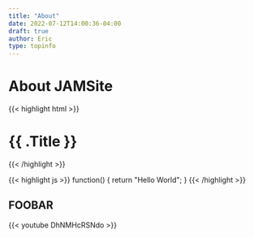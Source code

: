 ```yaml
---
title: "About"
date: 2022-07-12T14:00:36-04:00
draft: true
author: Eric
type: topinfo
---
```


# About JAMSite

<!-- {{< placehold 500 200>}} -->
<!-- {{< placehold width="500" height="200">}} -->

{{< highlight html >}}
    <h1 class="post-title" style="color:{{ $titleColor }};">{{ .Title }}</h1>
    <div class="post-line"></div>
{{< /highlight >}}

{{< highlight js >}}
    function() {
        return "Hello World";
    }
{{< /highlight >}}
## FOOBAR
{{< youtube DhNMHcRSNdo >}}